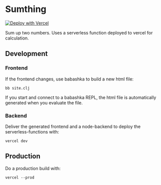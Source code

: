 # Sumthing

[![Deploy with Vercel](https://vercel.com/button)](https://vercel.com/new/clone?repository-url=https%3A%2F%2Fgithub.com%2Fn2o%2Fsumthing)

Sum up two numbers. Uses a serverless function deployed to vercel for
calculation.

## Development

### Frontend

If the frontend changes, use babashka to build a new html file:

    bb site.clj

If you start and connect to a babashka REPL, the html file is automatically
generated when you evaluate the file.

### Backend

Deliver the generated frontend and a node-backend to deploy the
serverless-functions with:

    vercel dev

## Production

Do a production build with:

    vercel --prod
